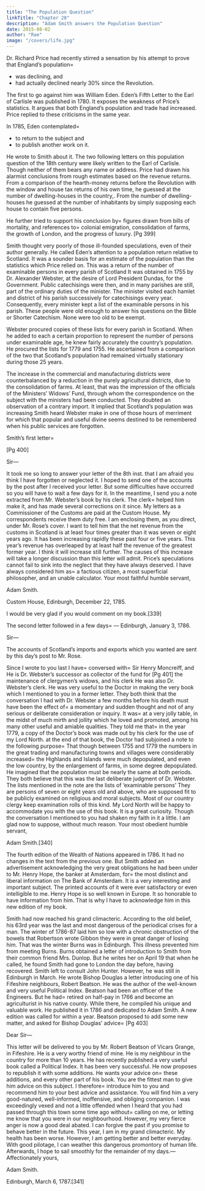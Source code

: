 ```yaml
---
title: "The Population Question"
linkTitle: "Chapter 28"
description: "Adam Smith answers the Population Question"
date: 2015-08-02
author: "Rae"
image: "/covers/life.jpg"
---
```




Dr. Richard Price had recently stirred a sensation by his attempt to prove that England’s population= 
- was declining, and
- had actually declined nearly 30% since the Revolution.

The first to go against him was William Eden.
Eden’s Fifth Letter to the Earl of Carlisle was published in 1780.
It exposes the weakness of Price’s statistics.
It argues that both England’s population and trade had increased.
Price replied to these criticisms in the same year.

In 1785, Eden contemplated= 
- to return to the subject and
- to publish another work on it.

He wrote to Smith about it.
The two following letters on this population question of the 18th century were likely written to the Earl of Carlisle.
Though neither of them bears any name or address.
Price had drawn his alarmist conclusions from rough estimates based on the revenue returns.
From a comparison of the hearth-money returns before the Revolution with the window and house tax returns of his own time, he guessed at the number of dwelling-houses in the country,.
From the number of dwelling-houses he guessed at the number of inhabitants by simply supposing each house to contain five persons.

He further tried to support his conclusion by= 
figures drawn from bills of mortality, and
references to= 
colonial emigration,
consolidation of farms,
the growth of London, and
the progress of luxury.
[Pg 399]

Smith thought very poorly of those ill-founded speculations, even of their author generally.
He called Eden’s attention to a population return relative to Scotland.
It was a sounder basis for an estimate of the population than the statistics which Price relied on.
This was a return of the number of examinable persons in every parish of Scotland
It was obtained in 1755 by Dr. Alexander Webster, at the desire of Lord President Dundas, for the Government.
Public catechisings were then, and in many parishes are still, part of the ordinary duties of the minister.
The minister visited each hamlet and district of his parish successively for catechisings every year.
Consequently, every minister kept a list of the examinable persons in his parish.
These people were old enough to answer his questions on the Bible or Shorter Catechism.
None were too old to be exempt.

Webster procured copies of these lists for every parish in Scotland.
When he added to each a certain proportion to represent the number of persons under examinable age, he knew fairly accurately the country’s population.
He procured the lists for 1779 and 1755.
He ascertained from a comparison of the two that Scotland’s population had remained virtually stationary during those 25 years.

The increase in the commercial and manufacturing districts were counterbalanced by a reduction in the purely agricultural districts, due to the consolidation of farms.
At least, that was the impression of the officials of the Ministers’ Widows’ Fund, through whom the correspondence on the subject with the ministers had been conducted.
They doubted an observation of a contrary import.
It implied that Scotland’s population was increasing
Smith heard Webster make in one of those hours of merriment for which that popular and useful divine seems destined to be remembered when his public services are forgotten.

Smith’s first letter= 

[Pg 400]

Sir—

It took me so long to answer your letter of the 8th inst. that I am afraid you think I have forgotten or neglected it.
I hoped to send one of the accounts by the post after I received your letter.
But some difficulties have occurred so you will have to wait a few days for it.
In the meantime, I send you a note extracted from Mr. Webster’s book by his clerk.
The clerk= 
helped him make it, and
has made several corrections on it since.
My letters as a Commissioner of the Customs are paid at the Custom House.
My correspondents receive them duty free.
I am enclosing them, as you direct, under Mr. Rose’s cover.
I want to tell him that the net revenue from the customs in Scotland is at least four times greater than it was seven or eight years ago.
It has been increasing rapidly these past four or five years.
This year’s revenue has overleaped by at least half the revenue of the greatest former year.
I think it will increase still further.
The causes of this increase will take a longer discussion than this letter will admit.
Price’s speculations cannot fail to sink into the neglect that they have always deserved.
I have always considered him as= 
a factious citizen,
a most superficial philosopher, and
an unable calculator.
Your most faithful humble servant,

Adam Smith.

Custom House, Edinburgh, December 22, 1785.

I would be very glad if you would comment on my book.[339]

The second letter followed in a few days= —
Edinburgh, January 3, 1786.

Sir—

The accounts of Scotland’s imports and exports which you wanted are sent by this day’s post to Mr. Rose.

Since I wrote to you last I have= 
conversed with= 
Sir Henry Moncreiff, and
He is Dr. Webster’s successor as collector of the fund for [Pg 401] the maintenance of clergymen’s widows, and
his clerk
He was also Dr. Webster’s clerk.
He was very useful to the Doctor in making the very book which I mentioned to you in a former letter.
They both think that the conversation I had with Dr. Webster a few months before his death must have been the effect of= 
a momentary and sudden thought and
not of any serious or deliberate consideration or inquiry.
It was= 
at a very jolly table,
in the midst of much mirth and jollity which he loved and promoted, among his many other useful and amiable qualities.
They told me that= 
in the year 1779, a copy of the Doctor’s book was made out by his clerk for the use of my Lord North.
at the end of that book, the Doctor had subjoined a note to the following purpose= 
That though between 1755 and 1779 the numbers in the great trading and manufacturing towns and villages were considerably increased= 
the Highlands and Islands were much depopulated, and
even the low country, by the enlargement of farms, in some degree depopulated.
He imagined that the population must be nearly the same at both periods.
They both believe that this was the last deliberate judgment of Dr. Webster.
The lists mentioned in the note are the lists of ‘examinable persons’
They are persons of seven or eight years old and above, who are supposed fit to be publicly examined on religious and moral subjects.
Most of our country clergy keep examination rolls of this kind.
My Lord North will be happy to accommodate you with the use of this book.
It is a great curiosity.
Though the conversation I mentioned to you had shaken my faith in it a little.
I am glad now to suppose, without much reason.
Your most obedient humble servant,

Adam Smith.[340]

The fourth edition of the Wealth of Nations appeared in 1786.
It had no changes in the text from the previous one.
But Smith added an advertisement acknowledging the very great obligations he had been under to Mr. Henry Hope, the banker at Amsterdam, for= 
the most distinct and liberal information on The Bank of Amsterdam.
It is a very interesting and important subject.
The printed accounts of it were ever satisfactory or even intelligible to me.
Henry Hope is so well known in Europe.
It so honorable to have information from him.
That is why I have to acknowledge him in this new edition of my book.
 

Smith had now reached his grand climacteric.
According to the old belief, his 63rd year was the last and most dangerous of the periodical crises for a man.
The winter of 1786-87 laid him so low with a chronic obstruction of the bowels that Robertson wrote Gibbon they were in great danger of losing him.
That was the winter Burns was in Edinburgh.
This illness prevented him from meeting Burns.
Burns obtained a letter of introduction to Smith from their common friend Mrs. Dunlop.
But he writes her on April 19 that when he called, he found Smith had gone to London the day before, having recovered.
Smith left to consult John Hunter.
However, he was still in Edinburgh in March.
He wrote Bishop Douglas a letter introducing one of his Fifeshire neighbours, Robert Beatson.
He was the author of the well-known and very useful Political Index.
Beatson had been an officer of the Engineers.
But he had= 
retired on half-pay in 1766 and
become an agriculturist in his native county.
While there, he compiled his unique and valuable work.
He published it in 1786 and dedicated to Adam Smith.
A new edition was called for within a year.
Beatson proposed to add some new matter, and asked for Bishop Douglas’ advice= 
[Pg 403]

Dear Sir—

This letter will be delivered to you by Mr. Robert Beatson of Vicars Grange, in Fifeshire.
He is a very worthy friend of mine.
He is my neighbour in the country for more than 10 years.
He has recently published a very useful book called a Political Index.
It has been very successful.
He now proposes to republish it with some additions.
He wants your advice on= 
these additions, and
every other part of his book.
You are the fittest man to give him advice on this subject.
I therefore= 
introduce him to you and
recommend him to your best advice and assistance.
You will find him a very good-natured, well-informed, inoffensive, and obliging companion.
I was exceedingly vexed and not a little offended when I heard that you had passed through this town some time ago without= 
calling on me, or
letting me know that you were in our neighbourhood.
However, my very fierce anger is now a good deal abated.
I can forgive the past if you promise to behave better in the future.
This year, I am in my grand climacteric.
My health has been worse.
However, I am getting better and better everyday.
With good pilotage, I can weather this dangerous promontory of human life.
Afterwards, I hope to sail smoothly for the remainder of my days.—
Affectionately yours,

Adam Smith.

Edinburgh, March 6, 1787.[341]